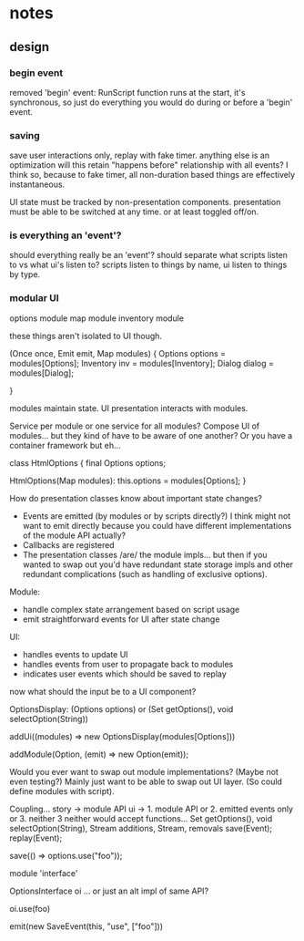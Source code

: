 # notes

## design

### begin event
removed 'begin' event: RunScript function runs at the start, it's synchronous,
so just do everything you would do during or before a 'begin' event.

### saving
save user interactions only, replay with fake timer. anything else is an optimization
will this retain "happens before" relationship with all events? I think so, because to fake timer, all non-duration based things are effectively instantaneous.

UI state must be tracked by non-presentation components.
presentation must be able to be switched at any time. or at least toggled off/on.

### is everything an 'event'?
should everything really be an 'event'? should separate what scripts listen to
vs what ui's listen to? scripts listen to things by name, ui listen to things
by type.

### modular UI
options module
map module
inventory module

these things aren't isolated to UI though.

(Once once, Emit emit, Map modules) {
  Options options = modules[Options];
  Inventory inv = modules[Inventory];
  Dialog dialog = modules[Dialog];

}

modules maintain state. UI presentation interacts with modules.

Service per module or one service for all modules?
Compose UI of modules... but they kind of have to be aware of one another?
Or you have a container framework but eh...

class HtmlOptions {
  final Options options;

  HtmlOptions(Map modules): this.options = modules[Options];
}

How do presentation classes know about important state changes?
- Events are emitted (by modules or by scripts directly?)
  I think might not want to emit directly because you could have different
  implementations of the module API actually?
- Callbacks are registered
- The presentation classes /are/ the module impls... but then if you wanted to
  swap out you'd have redundant state storage impls and other redundant
  complications (such as handling of exclusive options).

Module:
- handle complex state arrangement based on script usage
- emit straightforward events for UI after state change

UI:
- handles events to update UI
- handles events from user to propagate back to modules
- indicates user events which should be saved to replay

now what should the input be to a UI component?

OptionsDisplay:
(Options options)
or
(Set<String> getOptions(), void selectOption(String))

addUi((modules) => new OptionsDisplay(modules[Options]))

addModule(Option, (emit) => new Option(emit));

Would you ever want to swap out module implementations? (Maybe not even testing?)
Mainly just want to be able to swap out UI layer.
(So could define modules with script).

Coupling...
story -> module API
ui -> 1. module API or 2. emitted events only or 3. neither
3 neither would accept functions...
Set<String> getOptions(), void selectOption(String),
Stream<Event> additions, Stream<Event>, removals
save(Event);
replay(Event);


save(() => options.use("foo"));

module 'interface'

OptionsInterface oi ... or just an alt impl of same API?

oi.use(foo)

emit(new SaveEvent(this, "use", ["foo"]))
